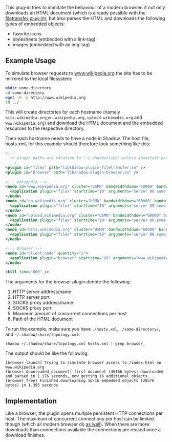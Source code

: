 This plug-in tries to immitate the behaviour of a modern browser: it not only downloads an HTML document (which is already possible with the [filetransfer plug-in](https://github.com/shadow/shadow/wiki/Using-the-filetransfer-plug-in)), but also parses the HTML and downloads the following types of embedded objects:

+ favorite icons
+ stylesheets (embedded with a link-tag)
+ images (embedded with an img-tag)

## Example Usage

To simulate browser requests to www.wikipedia.org the site has to be mirrored to the local filesystem:

```bash
mkdir some-directory
cd some-directory
wget -H -p http://www.wikipedia.org
cd ../
```

This will create directories for each hostname (namely `bits.wikimedia.org`,`en.wikipedia.org`, `upload.wikimedia.org` and `www.wikipedia.org`) and download the HTML document and the embedded resources to the respective directory.

Then each hostname needs to have a node in Shadow. The host file, hosts.xml, for this example should therefore look something like this:

```xml
<!-- 
  -- plugin paths are relative to "~/.shadow/lib/" unless abosolute paths are given
  -->
<plugin id="filex" path="libshadow-plugin-filetransfer.so" />
<plugin id="browser" path="libshadow-plugin-browser.so" />
 
<!-- Wikipedia -->
<node id="www.wikipedia.org" cluster="USMN" bandwidthdown="60000" bandwidthup="30000" cpufrequency="2800000">
  <application plugin="filex" starttime="10" arguments="server 80 some-directory/www.wikipedia.org/" />
</node>
<node id="en.wikipedia.org" cluster="USMN" bandwidthdown="60000" bandwidthup="30000" cpufrequency="2800000">
  <application plugin="filex" starttime="10" arguments="server 80 some-directory/en.wikipedia.org/" />
</node>
<node id="upload.wikimedia.org" cluster="USMN" bandwidthdown="60000" bandwidthup="30000" cpufrequency="2800000">
  <application plugin="filex" starttime="10" arguments="server 80 some-directory/upload.wikimedia.org/" />
</node>
<node id="bits.wikimedia.org" cluster="USMN" bandwidthdown="60000" bandwidthup="30000" cpufrequency="2800000">
  <application plugin="filex" starttime="10" arguments="server 80 some-directory/bits.wikimedia.org/" />
</node>

<!-- Browser -->
<node id="client.node" quantity="1">
  <application plugin="browser" starttime="20" arguments="www.wikipedia.org 80 none 0 6 /index.html" />
</node>

<kill time="600" />
```

The arguments for the browser plugin denote the following:

1. HTTP server address/name
2. HTTP server port
3. SOCKS proxy address/name
4. SOCKS proxy port
5. Maximum amount of concurrent connections per host
6. Path of the HTML document

To run the example, make sure you have `./hosts.xml`, `./some-directory/`, and `~/.shadow/share/topology.xml`.

```
shadow ~/.shadow/share/topology.xml hosts.xml | grep browser_
```

The output should be like the following:

```
[browser_launch] Trying to simulate browser access to /index.html on www.wikipedia.org
[browser_downloaded_document] first document (46166 bytes) downloaded and parsed in 1.176 seconds, now getting 16 additional objects...
[browser_free] Finished downloading 16/16 embedded objects (28376 bytes) in 1.395 seconds
```

## Implementation

Like a browser, the plugin opens multiple persistent HTTP connections per host. The maximum of concurrent connections per host can be limited though (which all modern browser do [as well](http://www.browserscope.org/?category=network)). When there are more downloads than connections available the connections are reused once a download finishes.
